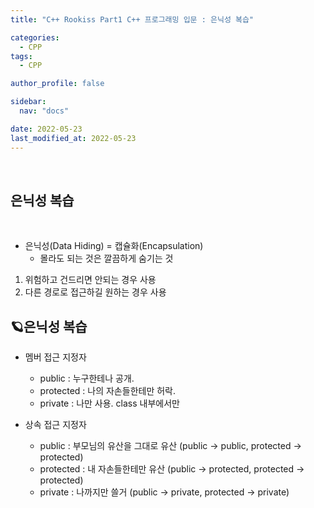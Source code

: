 ```yaml
---
title: "C++ Rookiss Part1 C++ 프로그래밍 입문 : 은닉성 복습"

categories:
  - CPP
tags:
  - CPP

author_profile: false

sidebar:
  nav: "docs"

date: 2022-05-23
last_modified_at: 2022-05-23
---
```


<br>

## 은닉성 복습

<br>

* 은닉성(Data Hiding) = 캡슐화(Encapsulation)
    - 몰라도 되는 것은 깔끔하게 숨기는 것

1. 위험하고 건드리면 안되는 경우 사용
2. 다른 경로로 접근하길 원하는 경우 사용


## 🪐은닉성 복습

* 멤버 접근 지정자
    - public : 누구한테나 공개.
    - protected : 나의 자손들한테만 허락.
    - private : 나만 사용. class 내부에서만

* 상속 접근 지정자
    - public : 부모님의 유산을 그대로 유산 (public -> public, protected -> protected)
    - protected : 내 자손들한테만 유산 (public -> protected, protected -> protected)
    - private : 나까지만 쓸거 (public -> private, protected -> private)
